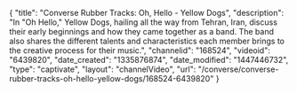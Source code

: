 {
    "title": "Converse Rubber Tracks: Oh, Hello - Yellow Dogs",
    "description": "In \"Oh Hello,\" Yellow Dogs, hailing all the way from Tehran, Iran, discuss their early beginnings and how they came together as a band. The band also shares the different talents and characteristics each member brings to the creative process for their music.",
    "channelid": "168524",
    "videoid": "6439820",
    "date_created": "1335876874",
    "date_modified": "1447446732",
    "type": "captivate",
    "layout": "channelVideo",
    "url": "\/converse\/converse-rubber-tracks-oh-hello-yellow-dogs\/168524-6439820"
}